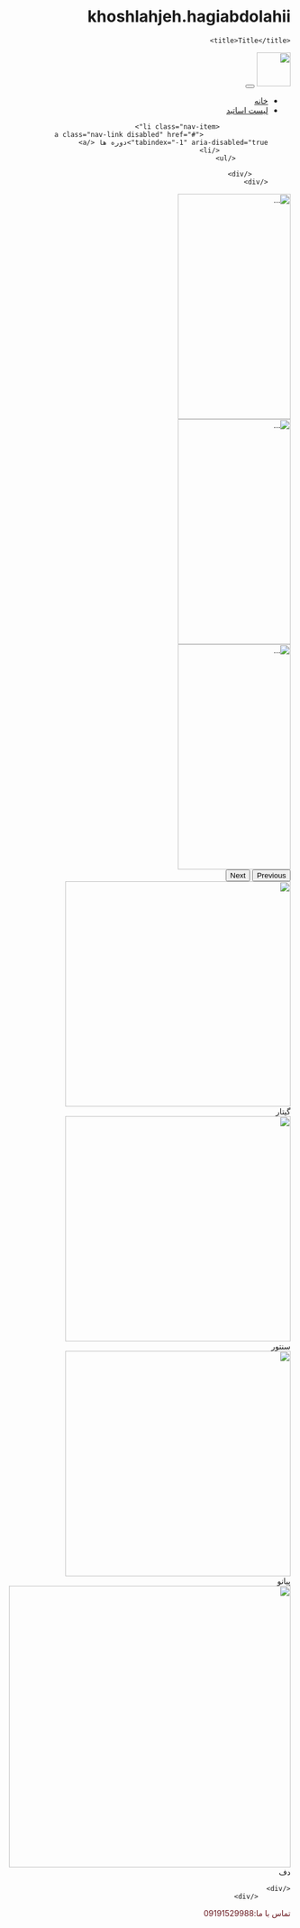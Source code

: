 # khoshlahjeh.hagiabdolahii
<!DOCTYPE html>
<html lang="fn" dir="rtl" xmlns="http://www.w3.org/1999/html">
<head>
    <meta charset="UTF-8">
    <link href="css/bootstrap.min.css" rel="stylesheet">
    <script src="js/bootstrap.bundle.min.js"></script>

    <title>Title</title>
</head>
<body>
<nav class="navbar navbar-expand-lg navbar-light bg-light">
    <div class="container-fluid">
        <a class="navbar-brand" href="#"><img src="img/4.jpg" style="width: 60px" height="60px"></a>
        <button class="navbar-toggler" type="button" data-bs-toggle="collapse" data-bs-target="#navbarSupportedContent" aria-controls="navbarSupportedContent" aria-expanded="false" aria-label="Toggle navigation">
            <span class="navbar-toggler-icon"></span>
        </button>
        <div class="collapse navbar-collapse" id="navbarSupportedContent">
            <ul class="navbar-nav me-auto mb-2 mb-lg-0">
                <li class="nav-item">
                    <a class="nav-link active" aria-current="page" href="#">خانه</a>
                </li>
                <li class="nav-item">
                    <a class="nav-link" href="#">لیست اساتید</a>
                </li>

                <li class="nav-item">
                    <a class="nav-link disabled" href="#" tabindex="-1" aria-disabled="true">دوره ها </a>
                </li>
            </ul>

        </div>
    </div>
</nav>
<div id="carouselExampleControls" class="carousel slide" data-bs-ride="carousel">
    <div class="carousel-inner">
        <div class="carousel-item active">
            <img src="img/10.png" class="d-block w-100" alt="..." style="width: 200px" height="400px">
        </div>
        <div class="carousel-item">
            <img src="img/3.jpg" class="d-block w-100" alt="..." style="width: 200px" height="400px">
        </div>
        <div class="carousel-item">
            <img src="img/4.jpg" class="d-block w-100" alt="..." style="width: 200px" height="400px">
        </div>
    </div>
    <button class="carousel-control-prev" type="button" data-bs-target="#carouselExampleControls" data-bs-slide="prev">
        <span class="carousel-control-prev-icon" aria-hidden="true"></span>
        <span class="visually-hidden">Previous</span>
    </button>
    <button class="carousel-control-next" type="button" data-bs-target="#carouselExampleControls" data-bs-slide="next">
        <span class="carousel-control-next-icon" aria-hidden="true"></span>
        <span class="visually-hidden">Next</span>
    </button>
</div>
<div class="container">
<div class="row mt-5 mb-4 m-md-3">
     <div class="col-sm-12 col-md-6 col-xl-4">
            <img src="img/g.jfif"  style="width: 400px" height="400px" class="img-fluid img-thumbnail" >
            <figcaption class="figure-caption">
                گیتار
            </figcaption>
     </div>
     <div class="col-sm-12 col-md-6 col-xl-4">
                <img src="img/s.jpg"  style="width: 400px" height="400px" class="img-fluid img-thumbnail" >
                <figcaption class="figure-caption">
                   سنتور
                </figcaption>
     </div>
      <div class="col-sm-12 col-md-6 col-xl-4">
                    <img src="img/p.jpeg"  style="width: 400px" height="400px" class="img-fluid img-thumbnail" >
                    <figcaption class="figure-caption">
                        پیانو
                    </figcaption>
      </div>
    <div class="col-sm-12 col-md-6 col-xl-4">
        <img src="img/d.jpg"  style="width: 500px" height="500px" class="img-fluid img-thumbnail" >
        <figcaption class="figure-caption">
           دف
        </figcaption>
    </div>

    </div>
            </div>



   <div class="row mt-5 mb-4 m-md-3">
       <div class="col-sm-12 col-md-6 col-xl-4" style="color: #6a1a21" dir="rtl"> تماس با ما:09191529988  </div>




</div>
</div>
</body>
</html>
